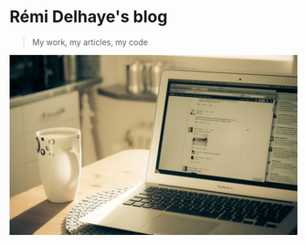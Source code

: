 # Rémi Delhaye's blog

> My work, my articles, my code

![/images/post-1.jpg](/images/improve-yourself.jpg)
